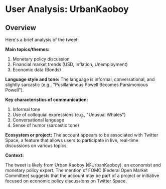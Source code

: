 # User Analysis: UrbanKaoboy

## Overview

Here's a brief analysis of the tweet:

**Main topics/themes:**

1. Monetary policy discussion
2. Financial market trends (USD, Inflation, Unemployment)
3. Economic data (Bonds)

**Language style and tone:** The language is informal, conversational, and slightly sarcastic (e.g., "Pusillanimous Powell Becomes Parsimonious Powell").

**Key characteristics of communication:**

1. Informal tone
2. Use of colloquial expressions (e.g., "Unusual Whales")
3. Conversational language
4. Sense of humor (sarcastic tone)

**Ecosystem or project:** The account appears to be associated with Twitter Space, a feature that allows users to participate in live, real-time discussions on various topics.

**Context:**

The tweet is likely from Urban Kaoboy (@UrbanKaoboy), an economist and monetary policy expert. The mention of FOMC (Federal Open Market Committee) suggests that the account may be part of a project or initiative focused on economic policy discussions on Twitter Space.